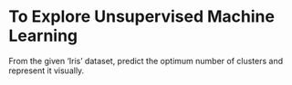 # To Explore Unsupervised Machine Learning
From the given ‘Iris’ dataset, predict the optimum number of clusters and represent it visually.
